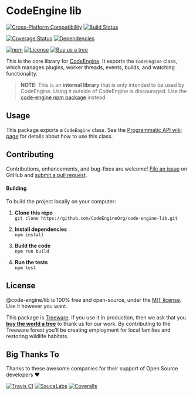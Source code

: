 CodeEngine lib
======================================

[![Cross-Platform Compatibility](https://engine.codes/img/badges/os-badges.svg)](https://github.com/CodeEngineOrg/code-engine-lib/blob/master/.github/workflows/CI-CD.yaml)
[![Build Status](https://github.com/CodeEngineOrg/code-engine-lib/workflows/CI-CD/badge.svg)](https://github.com/CodeEngineOrg/code-engine-lib/blob/master/.github/workflows/CI-CD.yaml)

[![Coverage Status](https://coveralls.io/repos/github/CodeEngineOrg/code-engine-lib/badge.svg?branch=master)](https://coveralls.io/github/CodeEngineOrg/code-engine-lib)
[![Dependencies](https://david-dm.org/CodeEngineOrg/code-engine-lib.svg)](https://david-dm.org/CodeEngineOrg/code-engine-lib)

[![npm](https://img.shields.io/npm/v/@code-engine/lib.svg)](https://www.npmjs.com/package/@code-engine/lib)
[![License](https://img.shields.io/npm/l/@code-engine/lib.svg)](LICENSE)
[![Buy us a tree](https://img.shields.io/badge/Treeware-%F0%9F%8C%B3-lightgreen)](https://plant.treeware.earth/CodeEngineOrg/code-engine-lib)



This is the core library for [CodeEngine](https://engine.codes/). It exports the `CodeEngine` class, which manages plugins, worker threads, events, builds, and watching functionality.

> **NOTE:** This is an **internal library** that is only intended to be used by CodeEngine. Using it outside of CodeEngine is discouraged. Use the [code-engine npm package](https://www.npmjs.com/package/code-engine) instead.



Usage
--------------------------
This package exports a `CodeEngine` class.  See the [Programmatic API wiki page](https://github.com/CodeEngineOrg/code-engine/wiki/Programmatic-API) for details about how to use this class.



Contributing
--------------------------
Contributions, enhancements, and bug-fixes are welcome!  [File an issue](https://github.com/CodeEngineOrg/code-engine-lib/issues) on GitHub and [submit a pull request](https://github.com/CodeEngineOrg/code-engine-lib/pulls).

#### Building
To build the project locally on your computer:

1. __Clone this repo__<br>
`git clone https://github.com/CodeEngineOrg/code-engine-lib.git`

2. __Install dependencies__<br>
`npm install`

3. __Build the code__<br>
`npm run build`

4. __Run the tests__<br>
`npm test`



License
--------------------------
@code-engine/lib is 100% free and open-source, under the [MIT license](LICENSE). Use it however you want.

This package is [Treeware](http://treeware.earth). If you use it in production, then we ask that you [**buy the world a tree**](https://plant.treeware.earth/CodeEngineOrg/code-engine-lib) to thank us for our work. By contributing to the Treeware forest you’ll be creating employment for local families and restoring wildlife habitats.



Big Thanks To
--------------------------
Thanks to these awesome companies for their support of Open Source developers ❤

[![Travis CI](https://engine.codes/img/badges/travis-ci.svg)](https://travis-ci.com)
[![SauceLabs](https://engine.codes/img/badges/sauce-labs.svg)](https://saucelabs.com)
[![Coveralls](https://engine.codes/img/badges/coveralls.svg)](https://coveralls.io)
